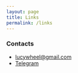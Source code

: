 ```yaml
---
layout: page
title: Links
permalink: /links
---
```



### Contacts

- [lucywheel@gmail.com](mailto:lucywheel@gmail.com)
- [Telegram](https://teleg.run/lucywheel)